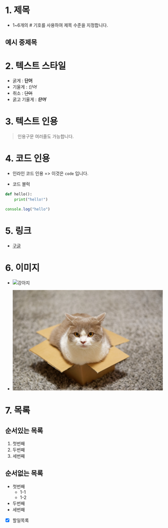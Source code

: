 # 1. 제목
- 1~6개의 # 기호를 사용하여 제목 수준을 지정합니다.

## 예시 중제목

# 2. 텍스트 스타일
- 굵게 : **단어**
- 기울게 : *단어*
- 취소 : ~~단어~~
- 굵고 기울게 : ***단어***

# 3. 텍스트 인용

> 인용구문 
> 여러줄도 가능합니다.

# 4. 코드 인용

- 인라인 코드 인용 => 이것은 `code` 입니다.

- 코드 블럭
```python
def hello():
    print("hello!")
```

```javascript
console.log("hello")
```

# 5. 링크
- [구글](https://google.com)

# 6. 이미지
- ![강아지](https://image.utoimage.com/preview/cp872722/2022/12/202212008462_500.jpg)

- ![고양이](../assets/cat.png)

# 7. 목록

## 순서있는 목록
1. 첫번째
2. 두번째
3. 세번째


## 순서없는 목록
- 첫번째
    - 1-1
    - 1-2
- 두번째
- 세번째


- [x] 할일목록

